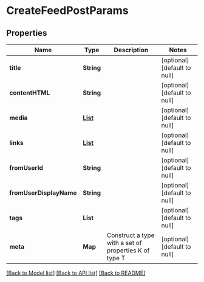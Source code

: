 # CreateFeedPostParams
## Properties

| Name | Type | Description | Notes |
|------------ | ------------- | ------------- | -------------|
| **title** | **String** |  | [optional] [default to null] |
| **contentHTML** | **String** |  | [optional] [default to null] |
| **media** | [**List**](FeedPostMediaItem.md) |  | [optional] [default to null] |
| **links** | [**List**](FeedPostLink.md) |  | [optional] [default to null] |
| **fromUserId** | **String** |  | [optional] [default to null] |
| **fromUserDisplayName** | **String** |  | [optional] [default to null] |
| **tags** | **List** |  | [optional] [default to null] |
| **meta** | **Map** | Construct a type with a set of properties K of type T | [optional] [default to null] |

[[Back to Model list]](../README.md#documentation-for-models) [[Back to API list]](../README.md#documentation-for-api-endpoints) [[Back to README]](../README.md)

